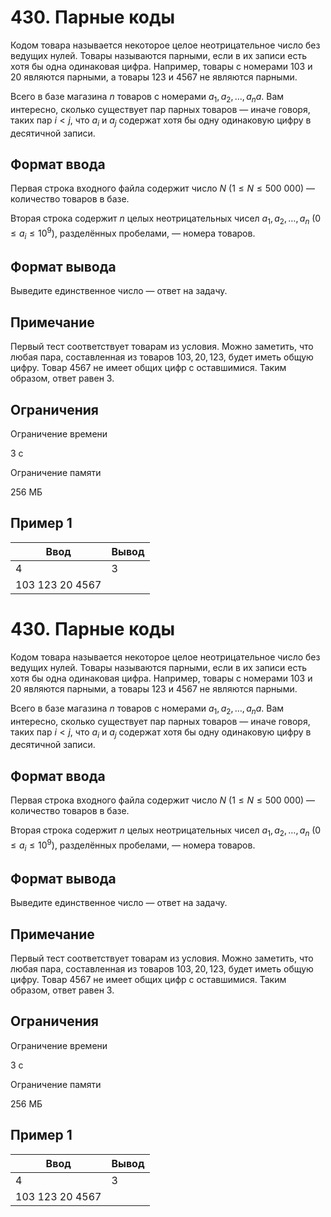 # 430. Парные коды

Кодом товара называется некоторое целое неотрицательное число без ведущих нулей. Товары называются парными, если в их записи есть хотя бы одна одинаковая цифра. Например, товары с номерами $103$ и $20$ являются парными, а товары $123$ и $4567$ не являются парными.

Всего в базе магазина $n$ товаров с номерами $a_1, a_2, \ldots, a_na$. Вам интересно, сколько существует пар парных товаров — иначе говоря, таких пар $i < j$, что $a_i$ и $a_j$ содержат хотя бы одну одинаковую цифру в десятичной записи.

## Формат ввода

Первая строка входного файла содержит число $N$ $(1\le N\le 500\ 000)$ — количество товаров в базе.

Вторая строка содержит $n$ целых неотрицательных чисел $a_1, a_2, \ldots, a_n$ $(0 \le a_i \le 10^9)$, разделённых пробелами, — номера товаров.

## Формат вывода

Выведите единственное число — ответ на задачу.

## Примечание

Первый тест соответствует товарам из условия. Можно заметить, что любая пара, составленная из товаров $103, 20, 123$, будет иметь общую цифру. Товар $4567$ не имеет общих цифр с оставшимися. Таким образом, ответ равен $3$.

## Ограничения

Ограничение времени

3 с

Ограничение памяти

256 МБ

## Пример 1

| Ввод            | Вывод |
|-----------------|-------|
| 4               | 3     |
| 103 123 20 4567 |       |
# 430. Парные коды

Кодом товара называется некоторое целое неотрицательное число без ведущих нулей. Товары называются парными, если в их записи есть хотя бы одна одинаковая цифра. Например, товары с номерами $103$ и $20$ являются парными, а товары $123$ и $4567$ не являются парными.

Всего в базе магазина $n$ товаров с номерами $a_1, a_2, \ldots, a_na$. Вам интересно, сколько существует пар парных товаров — иначе говоря, таких пар $i < j$, что $a_i$ и $a_j$ содержат хотя бы одну одинаковую цифру в десятичной записи.

## Формат ввода

Первая строка входного файла содержит число $N$ $(1\le N\le 500\ 000)$ — количество товаров в базе.

Вторая строка содержит $n$ целых неотрицательных чисел $a_1, a_2, \ldots, a_n$ $(0 \le a_i \le 10^9)$, разделённых пробелами, — номера товаров.

## Формат вывода

Выведите единственное число — ответ на задачу.

## Примечание

Первый тест соответствует товарам из условия. Можно заметить, что любая пара, составленная из товаров $103, 20, 123$, будет иметь общую цифру. Товар $4567$ не имеет общих цифр с оставшимися. Таким образом, ответ равен $3$.

## Ограничения

Ограничение времени

3 с

Ограничение памяти

256 МБ

## Пример 1

| Ввод            | Вывод |
|-----------------|-------|
| 4               | 3     |
| 103 123 20 4567 |       |
